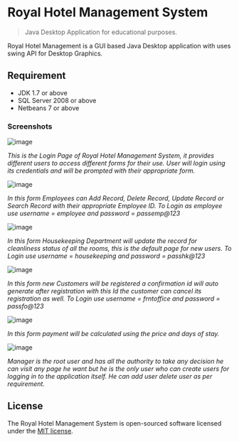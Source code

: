 # Royal Hotel Management System

> Java Desktop Application for educational purposes.

Royal Hotel Management is a GUI based Java Desktop application with uses swing API for Desktop Graphics.

## Requirement
* JDK 1.7 or above
* SQL Server 2008 or above
* Netbeans 7 or above

### Screenshots

![image](https://user-images.githubusercontent.com/7675879/35439045-215ad062-02bf-11e8-9375-e91ea252ff55.png)

*This is the Login Page of Royal Hotel Management System, it provides different users to access different forms for their use. User will login using its credentials and will be prompted with their appropriate form.*


![image](https://user-images.githubusercontent.com/7675879/35439222-d1d38592-02bf-11e8-8c41-283f8fcf9588.png)

*In this form Employees can Add Record, Delete Record, Update Record or Search Record with their appropriate Employee ID. To Login as employee use username = employee and password = passemp@123*


![image](https://user-images.githubusercontent.com/7675879/35439351-572af676-02c0-11e8-8db9-c646fbff0a70.png)

*In this form Housekeeping Department will update the record for cleanliness status of all the rooms, this is the default page for new users. To Login use username = housekeeping and password = passhk@123*


![image](https://user-images.githubusercontent.com/7675879/35439401-9c10a786-02c0-11e8-8360-0f524336b74e.png)

*In this form new Customers will be registered a confirmation id will auto generate after registration with this Id the customer can cancel its registration as well. To Login use username = frntoffice and password = passfo@123*


![image](https://user-images.githubusercontent.com/7675879/35439424-b22e117a-02c0-11e8-922d-4721531416b7.png)

*In this form payment will be calculated using the price and days of stay.*


![image](https://user-images.githubusercontent.com/7675879/35439454-c38f0faa-02c0-11e8-9c7a-bf1696449f2c.png)

*Manager is the root user and has all the authority to take any decision he can visit any page he want but he is the only user who can create users for logging in to the application itself. He can add user delete user as per requirement.*

## License
The Royal Hotel Management System is open-sourced software licensed under the [MIT license](https://opensource.org/licenses/MIT).
